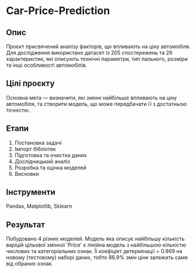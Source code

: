 # Car-Price-Prediction

## Опис
Проєкт присвячений аналізу факторів, що впливають на ціну автомобіля. Для дослідження використано датасет із 205 спостережень та 26 характеристик, які описують технічні параметри, тип пального, розміри та інші особливості автомобілів.

## Цілі проєкту
Основна мета — визначити, які змінні найбільше впливають на ціну автомобіля, та створити модель, що може передбачати її з достатньою точністю.

## Етапи
1. Постановка задачі
2. Імпорт бібліотек
3. Підготовка та очистка даних
4. Дослідницький аналіз
5. Розробка та оцінка моделей
6. Висновки

## Інструменти
Pandas, Matplotlib, Sklearn

## Результат
Побудовано 4 різних моделей. Модель яка описує найбільшу кількість варіцій цільової змінної 'Price' є лінійна модель з найбільшою кількістю числових та категоріальних ознак. Її коефіціет детермінації = 0.869 на новому (тестовому) наборі даних, тобто 86.9% змін ціни залежить саме від обраних ознак.
